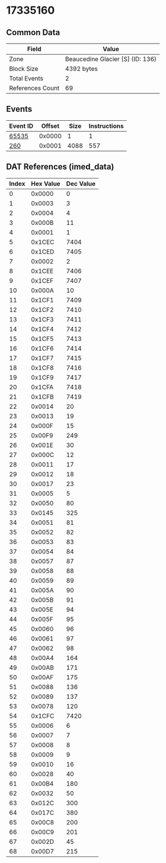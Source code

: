 # 17335160

## Common Data

| Field            | Value                            |
|------------------|----------------------------------|
| Zone             | Beaucedine Glacier [S] (ID: 136) |
| Block Size       | 4392 bytes                       |
| Total Events     | 2                                |
| References Count | 69                               |

## Events

| Event ID            | Offset   |   Size |   Instructions |
|---------------------|----------|--------|----------------|
| [65535](./65535.md) | 0x0000   |      1 |              1 |
| [260](./260.md)     | 0x0001   |   4088 |            557 |

## DAT References (imed_data)

|   Index | Hex Value   |   Dec Value |
|---------|-------------|-------------|
|       0 | 0x0000      |           0 |
|       1 | 0x0003      |           3 |
|       2 | 0x0004      |           4 |
|       3 | 0x000B      |          11 |
|       4 | 0x0001      |           1 |
|       5 | 0x1CEC      |        7404 |
|       6 | 0x1CED      |        7405 |
|       7 | 0x0002      |           2 |
|       8 | 0x1CEE      |        7406 |
|       9 | 0x1CEF      |        7407 |
|      10 | 0x000A      |          10 |
|      11 | 0x1CF1      |        7409 |
|      12 | 0x1CF2      |        7410 |
|      13 | 0x1CF3      |        7411 |
|      14 | 0x1CF4      |        7412 |
|      15 | 0x1CF5      |        7413 |
|      16 | 0x1CF6      |        7414 |
|      17 | 0x1CF7      |        7415 |
|      18 | 0x1CF8      |        7416 |
|      19 | 0x1CF9      |        7417 |
|      20 | 0x1CFA      |        7418 |
|      21 | 0x1CFB      |        7419 |
|      22 | 0x0014      |          20 |
|      23 | 0x0013      |          19 |
|      24 | 0x000F      |          15 |
|      25 | 0x00F9      |         249 |
|      26 | 0x001E      |          30 |
|      27 | 0x000C      |          12 |
|      28 | 0x0011      |          17 |
|      29 | 0x0012      |          18 |
|      30 | 0x0017      |          23 |
|      31 | 0x0005      |           5 |
|      32 | 0x0050      |          80 |
|      33 | 0x0145      |         325 |
|      34 | 0x0051      |          81 |
|      35 | 0x0052      |          82 |
|      36 | 0x0053      |          83 |
|      37 | 0x0054      |          84 |
|      38 | 0x0057      |          87 |
|      39 | 0x0058      |          88 |
|      40 | 0x0059      |          89 |
|      41 | 0x005A      |          90 |
|      42 | 0x005B      |          91 |
|      43 | 0x005E      |          94 |
|      44 | 0x005F      |          95 |
|      45 | 0x0060      |          96 |
|      46 | 0x0061      |          97 |
|      47 | 0x0062      |          98 |
|      48 | 0x00A4      |         164 |
|      49 | 0x00AB      |         171 |
|      50 | 0x00AF      |         175 |
|      51 | 0x0088      |         136 |
|      52 | 0x0089      |         137 |
|      53 | 0x0078      |         120 |
|      54 | 0x1CFC      |        7420 |
|      55 | 0x0006      |           6 |
|      56 | 0x0007      |           7 |
|      57 | 0x0008      |           8 |
|      58 | 0x0009      |           9 |
|      59 | 0x0010      |          16 |
|      60 | 0x0028      |          40 |
|      61 | 0x00B4      |         180 |
|      62 | 0x0032      |          50 |
|      63 | 0x012C      |         300 |
|      64 | 0x017C      |         380 |
|      65 | 0x00C8      |         200 |
|      66 | 0x00C9      |         201 |
|      67 | 0x002D      |          45 |
|      68 | 0x00D7      |         215 |
